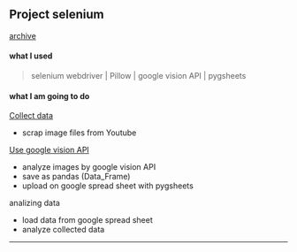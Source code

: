 ## Project selenium
[archive](https://github.com/Moons08/personal-project-archive)
#### what I used

> selenium webdriver
> | Pillow
> | google vision API
> | pygsheets

#### what I am going to do

[Collect data](https://github.com/Moons08/TIL/blob/master/project/180221_selenium/selenium_collect_img.py)

- scrap image files from Youtube

[Use google vision API](https://github.com/Moons08/TIL/blob/master/project/180221_selenium/selenium_img_check.py)
- analyze images by google vision API
- save as pandas (Data_Frame)
- upload on google spread sheet with pygsheets

analizing data

- load data from google spread sheet
- analyze collected data
---
